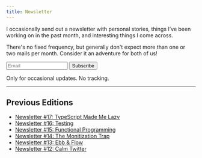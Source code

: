 ```yaml
---
title: Newsletter
---
```

I occasionally send out a newsletter with personal stories, things I’ve been working on in the past month, and interesting things I come across.

There's no fixed frequency, but generally don't expect more than one or two mails per month. Consider it an adventure for both of us!

<form
  method="post"
  action="https://sebastiandedeyne.mailcoach.app/subscribe/42d379f2-adba-46e5-8060-564a60af2f99"
  class="newsletter-form"
>
  <div class="newsletter-form-input-wrapper">
    <input
      type="email"
      value=""
      name="email"
      style="max-width: 22ch"
      placeholder="Email"
    >
    <input type="submit" value="Subscribe" />
  </div>
  <p>
    Only for occasional updates. No tracking.
  </p>
</form>

---

## Previous Editions

- [Newsletter #17: TypeScript Made Me Lazy](https://mailcoach.sebastiandedeyne.com/mailcoach/webview/campaign/8f42af7e-3d7c-4ff1-a100-2bf97591aed9)
- [Newsletter #16: Testing](https://mailcoach.sebastiandedeyne.com/mailcoach/webview/campaign/100bc768-3da7-49f6-8186-1dcc98befb8b)
- [Newsletter #15: Functional Programming](https://mailcoach.sebastiandedeyne.com/mailcoach/webview/campaign/60f224c7-ca0b-48e3-a7cb-ef9de7c0adba)
- [Newsletter #14: The Monitization Trap](https://mailcoach.sebastiandedeyne.com/mailcoach/webview/campaign/25ccbdde-766f-4c47-b1fd-7e7beea6d6d7)
- [Newsletter #13: Ebb & Flow](https://mailcoach.sebastiandedeyne.com/mailcoach/webview/campaign/bdb0b57b-d928-489b-931d-f8cc5645f853)
- [Newsletter #12: Calm Twitter](https://mailcoach.sebastiandedeyne.com/mailcoach/webview/campaign/773ddbfd-ceab-40e9-81e0-0c1231aeeef5)
